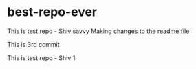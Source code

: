 # best-repo-ever



This is test repo - Shiv savvy
Making changes to the readme file

This is 3rd commit


This is test repo - Shiv 1
